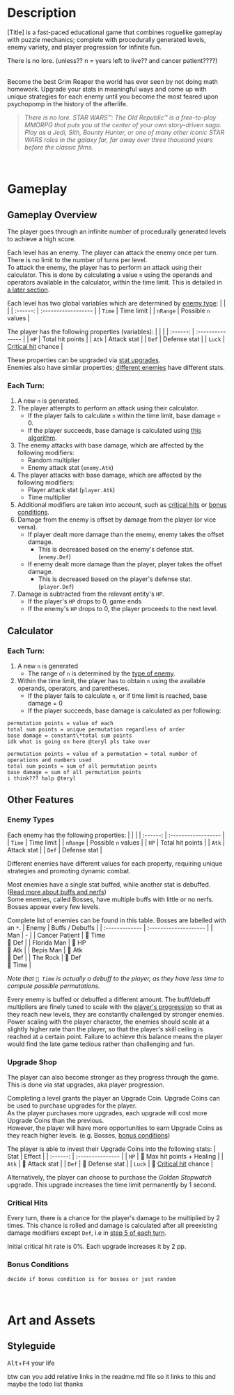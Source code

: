 # Description
\[Title] is a fast-paced educational game that combines roguelike gameplay with puzzle mechanics; complete with procedurally generated levels, enemy variety, and player progression for infinite fun.

There is no lore. (unless?? n = years left to live?? and cancer patient????)

<!--line breaks are such a mess. delete this later-->
\
Become the best Grim Reaper the world has ever seen by not doing math homework. Upgrade your stats in meaningful ways and come up with unique strategies for each enemy until you become the most feared upon psychopomp in the history of the afterlife.

> *There is no lore. STAR WARS™: The Old Republic™ is a free-to-play MMORPG that puts you at the center of your own story-driven saga. Play as a Jedi, Sith, Bounty Hunter, or one of many other iconic STAR WARS roles in the galaxy far, far away over three thousand years before the classic films.*

<br>

# Gameplay
## Gameplay Overview
The player goes through an infinite number of procedurally generated levels to achieve a high score.

Each level has an enemy. The player can attack the enemy once per turn. There is no limit to the number of turns per level.\
To attack the enemy, the player has to perform an attack using their calculator. This is done by calculating a value `n` using the operands and operators available in the calculator, within the time limit. This is detailed in [a later section](#calculator).

Each level has two global variables which are determined by [enemy type](#enemy-types):
|          |                     |
| :------: | :------------------ |
| `Time`   | Time limit          |
| `nRange` | Possible `n` values |

The player has the following properties (variables):
|          |                  |
| :------: | :--------------- |
| `HP`     | Total hit points |
| `Atk`    | Attack stat      |
| `Def`    | Defense stat     |
| `Luck`   | [Critical hit](#critical-hits) chance |

These properties can be upgraded via [stat upgrades](#upgrade-shop).\
Enemies also have similar properties; [different enemies](#enemy-types) have different stats.

### Each Turn:
1. A new `n` is generated.
2. The player attempts to perform an attack using their calculator.
   - If the player fails to calculate `n` within the time limit, base damage = 0.
   - If the player succeeds, base damage is calculated using [this algorithm](#calculator).
3. The enemy attacks with base damage, which are affected by the following modifiers:
   - Random multiplier
   - Enemy attack stat (`enemy.Atk`)
4. The player attacks with base damage, which are affected by the following modifiers:
   - Player attack stat (`player.Atk`)
   - Time multiplier
5. Additional modifiers are taken into account, such as [critical hits](#critical-hits) or [bonus conditions](#bonus-conditions).
6. Damage from the enemy is offset by damage from the player (or vice versa).
   - If player dealt more damage than the enemy, enemy takes the offset damage.
     - This is decreased based on the enemy's defense stat. (`enemy.Def`)
   - If enemy dealt more damage than the player, player takes the offset damage.
     - This is decreased based on the player's defense stat. (`player.Def`)
7. Damage is subtracted from the relevant entity's `HP`.
   - If the player's `HP` drops to 0, game ends
   - If the enemy's `HP` drops to 0, the player proceeds to the next level.


## Calculator
### Each Turn:
1. A new `n` is generated
   - The range of `n` is determined by the [type of enemy](#enemy-types).
2. Within the time limit, the player has to obtain `n` using the available operands, operators, and parentheses.
   - If the player fails to calculate `n`, or if time limit is reached, base damage = 0
   - If the player succeeds, base damage is calculated as per following:
```
permutation points = value of each
total sum points = unique permutation regardless of order
base damage = constant\*total sum points
idk what is going on here @teryl pls take over

permutation points = value of a permutation = total number of operations and numbers used
total sum points = sum of all permutation points
base damage = sum of all permutation points
i think??? halp @teryl

```


## Other Features
### Enemy Types
Each enemy has the following properties:
|          |                     |
| :------: | :------------------ |
| `Time`   | Time limit          |
| `nRange` | Possible `n` values |
| `HP`     | Total hit points    |
| `Atk`    | Attack stat         |
| `Def`    | Defense stat        |

Different enemies have different values for each property, requiring unique strategies and promoting dynamic combat.

Most enemies have a single stat buffed, while another stat is debuffed. ([Read more about buffs and nerfs](https://en.wikipedia.org/wiki/Game_balance#Buffs_and_nerfs))\
Some enemies, called Bosses, have multiple buffs with little or no nerfs. Bosses appear every few levels.

Complete list of enemies can be found in this table. Bosses are labelled with an `*`.
| Enemy          | Buffs / Debuffs       |
| :------------- | :-------------------- |
| Man            | -                     |
| Cancer Patient | 🔽 Time <br> 🔽 Def  |
| Florida Man    | 🔼 HP   <br> 🔽 Atk  |
| Bepis Man      | 🔼 Atk  <br> 🔽 Def  |
| The Rock       | 🔼 Def  <br> 🔼 Time |

*Note that `🔽 Time` is actually a debuff to the player, as they have less time to compute possible permutations.*

Every enemy is buffed or debuffed a different amount. The buff/debuff multipliers are finely tuned to scale with the [player's progression](#upgrade-shop) so that as they reach new levels, they are constantly challenged by stronger enemies.\
Power scaling with the player character, the enemies should scale at a slightly higher rate than the player, so that the player's skill ceiling is reached at a certain point. Failure to achieve this balance means the player would find the late game tedious rather than challenging and fun.

### Upgrade Shop
The player can also become stronger as they progress through the game. This is done via stat upgrades, aka player progression.

Completing a level grants the player an Upgrade Coin. Upgrade Coins can be used to purchase upgrades for the player.\
As the player purchases more upgrades, each upgrade will cost more Upgrade Coins than the previous.\
However, the player will have more opportunities to earn Upgrade Coins as they reach higher levels. (e.g. Bosses, [bonus conditions](#bonus-conditions))

The player is able to invest their Upgrade Coins into the following stats:
| Stat     | Effect           |
| :------: | :--------------- |
| `HP`     | 🔼 Max hit points + Healing |
| `Atk`    | 🔼 Attack stat      |
| `Def`    | 🔼 Defense stat     |
| `Luck`   | 🔼 [Critical hit](#critical-hits) chance |

Alternatively, the player can choose to purchase the *Golden Stopwatch* upgrade. This upgrade increases the time limit permanently by 1 second.

### Critical Hits
Every turn, there is a chance for the player's damage to be multiplied by 2 times. This chance is rolled and damage is calculated after all preexisting damage modifiers except `Def`, i.e in [step 5 of each turn](#each-turn).

Initial critical hit rate is 0%. Each upgrade increases it by 2 pp.

### Bonus Conditions
`decide if bonus condition is for bosses or just random`

<br>

# Art and Assets
## Styleguide
<kbd>Alt</kbd>+<kbd>F4</kbd> your life

btw can you add relative links in the readme.md file so it links to this and maybe the todo list thanks
